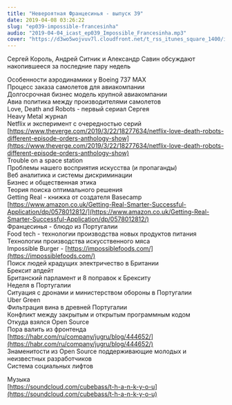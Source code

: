 ```yaml
---
title: "Невероятная Францесинья - выпуск 39"
date: 2019-04-08 03:26:22
slug: "ep039-impossible-francesinha"
audio: "2019-04-04_icast_ep039_Impossible_Francesinha.mp3"
cover: "https://d3wo5wojvuv7l.cloudfront.net/t_rss_itunes_square_1400/images.spreaker.com/original/d20daaa729fc8cae11f6717f5c961b50.jpg"
---
```

Сергей Король, Андрей Ситник и Александр Савин обсуждают накопившееся за последние пару недель  
  
Особенности аэродинамики у Boeing 737 MAX  
Процесс заказа самолетов для авиакомпании  
Долгосрочная бизнес модель крупной авиакомпании  
Авиа политика между производителями самолетов  
Love, Death and Robots - первый сериал Сергея  
Heavy Metal журнал  
Netflix и эксперимент с очередностью серий [https://www.theverge.com/2019/3/22/18277634/netflix-love-death-robots-different-episode-orders-anthology-show](https://www.theverge.com/2019/3/22/18277634/netflix-love-death-robots-different-episode-orders-anthology-show)  
Trouble on a space station  
Проблемы нашего восприятия искусства (и пропаганды)  
Веб аналитика и системы дискриминации  
Бизнес и общественная этика  
Теория поиска оптимального решения  
Getting Real - книжка от создателя Basecamp [https://www.amazon.co.uk/Getting-Real-Smarter-Successful-Application/dp/0578012812/](https://www.amazon.co.uk/Getting-Real-Smarter-Successful-Application/dp/0578012812/)  
Францесинья - блюдо из Португалии  
Food tech - технологии производства новых продуктов питания  
Технологии производства искусственного мяса  
Impossible Burger - [https://impossiblefoods.com/](https://impossiblefoods.com/)  
Поиск людей крадущих электричество в Британии  
Брексит апдейт  
Британский парламент и 8 поправок к Брекситу  
Неделя в Португалии  
Ситуация с дронами и министерством обороны в Португалии  
Uber Green  
Фильтрация вина в древней Португалии  
Конфликт между закрытым и открытым программным кодом  
Откуда взялся Open Source  
Пора валить из фронтенда [https://habr.com/ru/company/jugru/blog/444652/](https://habr.com/ru/company/jugru/blog/444652/)  
Знаменитости из Open Source поддерживающие молодых и неизвестных разработчиков  
Система социальных лифтов  
  
Музыка  
[https://soundcloud.com/cubebass/t-h-a-n-k-y-o-u](https://soundcloud.com/cubebass/t-h-a-n-k-y-o-u)
